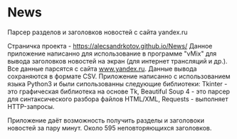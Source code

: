 # News
Парсер разделов и заголовков новостей с сайта yandex.ru

Страничка проекта - https://alecsandrkotov.github.io/News/
Данное приложение написанно для использование в программе "vMix" для вывода заголовков новостей на экран (для интернет трансляций и др.). Все данные парсятся с сайта www.yandex.ru. Данные вывода сохраняются в формате CSV. Приложение написанно с использованием языка Python3 и были сипользованны следующие библиотеки: Tkinter - это графическая библиотека на основе Tk, Beautiful Soup 4 - это парсер для синтаксического разбора файлов HTML/XML, Requests - выполняет HTTP-запросы.

Приложение даёт возможность получить разделы и заголовоки новостей за пару минут. Около 595 неповторяющихся заголовков. 
